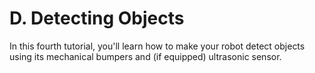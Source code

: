 # D. Detecting Objects

In this fourth tutorial, you'll learn how to make your robot detect objects using its mechanical bumpers and \(if equipped\) ultrasonic sensor.



